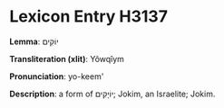 # Lexicon Entry H3137

**Lemma**: יוֹקִים

**Transliteration (xlit)**: Yôwqîym

**Pronunciation**: yo-keem'

**Description**:
a form of יוֹיָקִים; Jokim, an Israelite; Jokim.
